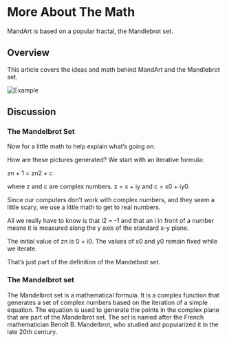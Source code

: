 # More About The Math

MandArt is based on a popular fractal, the Mandlebrot set. 


## Overview

This article covers the ideas and math behind MandArt and the Mandlebrot set.

![Example](mandart_a04.png)


## Discussion

### The Mandelbrot Set

Now for a little math to help explain what’s going on.

How are these pictures generated? We start with an iterative formula: 

zn + 1 = zn2 + c

where z and c are complex numbers. z = x + iy and c = x0 + iy0. 

Since our computers don’t work with complex numbers, and they seem a little scary, we use a little math to get to real numbers. 

All we really have to know is that i2 = -1 and that an i in front of a number means it is measured along the y axis of the standard x-y plane. 

The initial value of zn is 0 + i0. The values of x0 and y0 remain fixed while we iterate. 

That’s just part of the definition of the Mandelbrot set.


### The Mandelbrot set

The Mandelbrot set is a mathematical formula. 
It is a complex function that generates a set of complex numbers based on the iteration of a simple equation. 
The equation is used to generate the points in the complex plane that are part of the Mandelbrot set. 
The set is named after the French mathematician Benoît B. Mandelbrot, who studied and popularized it in the late 20th century.

